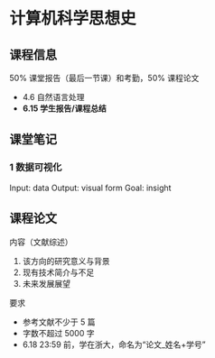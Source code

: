 # 计算机科学思想史


## 课程信息
50% 课堂报告（最后一节课）和考勤，50% 课程论文

* 4.6 自然语言处理
* **6.15 学生报告/课程总结**

## 课堂笔记
### 1 数据可视化
Input: data
Output: visual form
Goal: insight

## 课程论文
内容（文献综述）
1. 该方向的研究意义与背景
2. 现有技术简介与不足
3. 未来发展展望

要求
* 参考文献不少于 5 篇
* 字数不超过 5000 字
* 6.18 23:59 前，学在浙大，命名为“论文_姓名+学号”